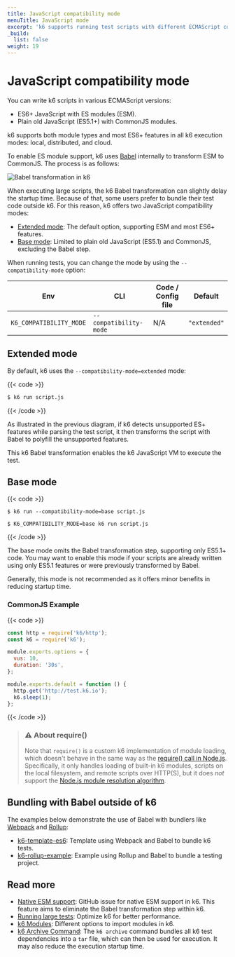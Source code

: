 ```yaml
---
title: JavaScript compatibility mode
menuTitle: JavaScript mode
excerpt: 'k6 supports running test scripts with different ECMAScript compatibility modes using --compatibility-mode'
_build:
  list: false
weight: 19
---
```


# JavaScript compatibility mode

You can write k6 scripts in various ECMAScript versions:

- ES6+ JavaScript with ES modules (ESM).
- Plain old JavaScript (ES5.1+) with CommonJS modules.

k6 supports both module types and most ES6+ features in all k6 execution modes: local, distributed, and cloud.

To enable ES module support, k6 uses [Babel](https://babeljs.io/) internally to transform ESM to CommonJS. The process is as follows:

![Babel transformation in k6](/media/docs/k6-oss/diagram-grafana-k6-babel-pipeline.png)

When executing large scripts, the k6 Babel transformation can slightly delay the startup time. Because of that, some users prefer to bundle their test code outside k6. For this reason, k6 offers two JavaScript compatibility modes:

- [Extended mode](#extended-mode): The default option, supporting ESM and most ES6+ features.
- [Base mode](#base-mode): Limited to plain old JavaScript (ES5.1) and CommonJS, excluding the Babel step.

When running tests, you can change the mode by using the `--compatibility-mode` option:

| Env                     | CLI                    | Code / Config file | Default      |
| ----------------------- | ---------------------- | ------------------ | ------------ |
| `K6_COMPATIBILITY_MODE` | `--compatibility-mode` | N/A                | `"extended"` |

## Extended mode

By default, k6 uses the `--compatibility-mode=extended` mode:

{{< code >}}

```bash
$ k6 run script.js
```

{{< /code >}}

As illustrated in the previous diagram, if k6 detects unsupported ES+ features while parsing the test script, it then transforms the script with Babel to polyfill the unsupported features.

This k6 Babel transformation enables the k6 JavaScript VM to execute the test.

## Base mode

{{< code >}}

```cli
$ k6 run --compatibility-mode=base script.js
```

```env
$ K6_COMPATIBILITY_MODE=base k6 run script.js
```

{{< /code >}}

The base mode omits the Babel transformation step, supporting only ES5.1+ code. You may want to enable this mode if your scripts are already written using only ES5.1 features or were previously transformed by Babel.

Generally, this mode is not recommended as it offers minor benefits in reducing startup time.

### CommonJS Example

{{< code >}}

```javascript
const http = require('k6/http');
const k6 = require('k6');

module.exports.options = {
  vus: 10,
  duration: '30s',
};

module.exports.default = function () {
  http.get('http://test.k6.io');
  k6.sleep(1);
};
```

{{< /code >}}

> ### ⚠️ About require()
>
> Note that `require()` is a custom k6 implementation of module
> loading, which doesn't behave in the same way as the
> [require() call in Node.js](https://nodejs.org/api/modules.html#modules_require_id).
> Specifically, it only handles loading of built-in k6 modules,
> scripts on the local filesystem, and remote scripts over HTTP(S),
> but it does _not_ support the
> [Node.js module resolution algorithm](https://nodejs.org/api/modules.html#modules_all_together).

## Bundling with Babel outside of k6

The examples below demonstrate the use of Babel with bundlers like [Webpack](https://webpack.js.org/) and [Rollup](https://rollupjs.org/):

- [k6-template-es6](https://github.com/grafana/k6-template-es6): Template using Webpack and Babel to bundle k6 tests.
- [k6-rollup-example](https://github.com/grafana/k6-rollup-example): Example using Rollup and Babel to bundle a testing project.

## Read more

- [Native ESM support](https://github.com/grafana/k6/issues/3265): GitHub issue for native ESM support in k6. This feature aims to eliminate the Babel transformation step within k6.
- [Running large tests](https://grafana.com/docs/k6/<K6_VERSION>/testing-guides/running-large-tests): Optimize k6 for better performance.
- [k6 Modules](https://grafana.com/docs/k6/<K6_VERSION>/using-k6/modules): Different options to import modules in k6.
- [k6 Archive Command](https://grafana.com/docs/k6/<K6_VERSION>/misc/archive): The `k6 archive` command bundles all k6 test dependencies into a `tar` file, which can then be used for execution. It may also reduce the execution startup time.

